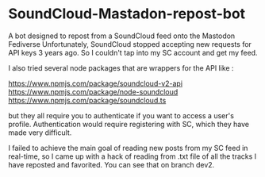 # SoundCloud-Mastadon-repost-bot
A bot designed to repost from a SoundCloud feed onto the Mastodon Fediverse
Unfortunately, SoundCloud stopped accepting new requests for API keys 3 years ago. So I couldn't tap into my SC account and get my feed. 

I also tried several node packages that are wrappers for the API like :

https://www.npmjs.com/package/soundcloud-v2-api
https://www.npmjs.com/package/node-soundcloud
https://www.npmjs.com/package/soundcloud.ts

but they all require you to authenticate if you want to access a user's profile. Authentication would require registering with SC, which they have made very difficult.

I failed to achieve the main goal of reading new posts from my SC feed in real-time, so I came up with a hack of reading from .txt file of all the tracks I have reposted and favorited.
You can see that on branch dev2.
